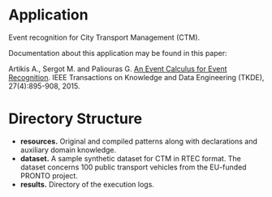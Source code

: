 # Application

Event recognition for City Transport Management (CTM).

Documentation about this application may be found in this paper:

Artikis A., Sergot M. and Paliouras G. [An Event Calculus for Event Recognition](http://cer.iit.demokritos.gr/publications/papers/2015/artikis-TKDE14.pdf). IEEE Transactions on Knowledge and Data Engineering (TKDE), 27(4):895-908, 2015.

# Directory Structure
- **resources.** Original and compiled patterns along with declarations and auxiliary domain knowledge.
- **dataset.** A sample synthetic dataset for CTM in RTEC format. The dataset concerns 100 public transport vehicles from the EU-funded PRONTO project. 
- **results.** Directory of the execution logs.


